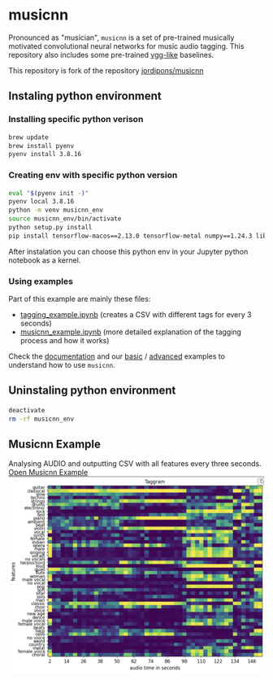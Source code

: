 
# musicnn
Pronounced as "musician", `musicnn` is a set of pre-trained musically motivated convolutional neural networks for music audio tagging. This repository also includes some pre-trained [vgg-like](https://github.com/jordipons/musicnn/blob/master/vgg_example.ipynb) baselines.

This repository is fork of the repository [jordipons/musicnn](https://github.com/jordipons/musicnn)

## Instaling python environment

### Installing specific python verison

```bash
brew update
brew install pyenv
pyenv install 3.8.16
```

### Creating env with specific python version
```bash
eval "$(pyenv init -)"
pyenv local 3.8.16
python -m venv musicnn_env
source musicnn_env/bin/activate
python setup.py install
pip install tensorflow-macos==2.13.0 tensorflow-metal numpy==1.24.3 librosa==0.10.2.post1 matplotlib scikit-learn pandas
```

After instalation you can choose this python env in your Jupyter python notebook as a kernel.

### Using examples
Part of this example are mainly these files:
- [tagging_example.ipynb](tagging_example.ipynb) (creates a CSV with different tags for every 3 seconds)
- [musicnn_example.ipynb](musicnn_example.ipynb) (more detailed explanation of the tagging process and how it works)


Check the [documentation](https://github.com/jordipons/musicnn/blob/master/DOCUMENTATION.md) and our [basic](https://github.com/jordipons/musicnn/blob/master/tagging_example.ipynb) / [advanced](https://github.com/jordipons/musicnn/blob/master/musicnn_example.ipynb) examples to understand how to use `musicnn`.

## Uninstaling python environment

```bash
deactivate
rm -rf musicnn_env
```


## Musicnn Example
Analysing AUDIO and outputting CSV with all features every three seconds.
[Open Musicnn Example](musicnn_example.ipynb)
![alt text](./images/Screenshot%202025-03-12%20at%2012.18.12.png "Taggram")
